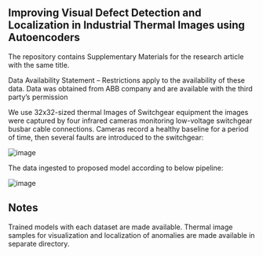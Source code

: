 ## Improving Visual Defect Detection and Localization in Industrial Thermal Images using Autoencoders
The repository contains Supplementary Materials for the research article with the same title.

Data Availability Statement – Restrictions apply to the availability of these data. Data was obtained from ABB company and are available with the third party’s permission

We use 32x32-sized thermal Images of Switchgear equipment the images were captured by four infrared cameras monitoring low-voltage switchgear busbar cable connections. Cameras record a healthy baseline for a period of time, then several faults are introduced to the switchgear:

![image](https://github.com/user-attachments/assets/0b57df04-4379-421b-b4d5-5cddf04cd334)


The data ingested to proposed model according to below pipeline:

![image](https://github.com/user-attachments/assets/60402580-f20e-4307-b277-3d346f25c04e)


## Notes

Trained models with each dataset are made available.
Thermal image samples for visualization and localization of anomalies are made available in separate directory.
